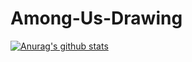# Among-Us-Drawing

[![Anurag's github stats](https://github-readme-stats.vercel.app/api?Baron010=anuraghazra)](https://github.com/anuraghazra/github-readme-stats)

